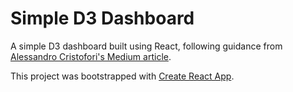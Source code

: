 # Simple D3 Dashboard

A simple D3 dashboard built using React, following guidance from [Alessandro Cristofori's Medium article](https://medium.com/@compatt84/a-simple-dashboard-using-react-hooks-and-d3-1eca02ea0d18).

This project was bootstrapped with [Create React App](https://github.com/facebook/create-react-app).
